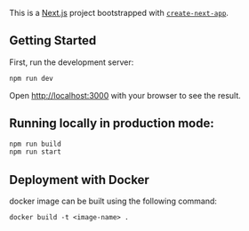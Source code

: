 This is a [Next.js](https://nextjs.org/) project bootstrapped with [`create-next-app`](https://github.com/vercel/next.js/tree/canary/packages/create-next-app).

## Getting Started

First, run the development server:

```bash
npm run dev
```
Open [http://localhost:3000](http://localhost:3000) with your browser to see the result.


## Running locally in production mode:

```bash
npm run build
npm run start

```


## Deployment with Docker

docker image can be built using the following command:

`docker build -t <image-name> .`





